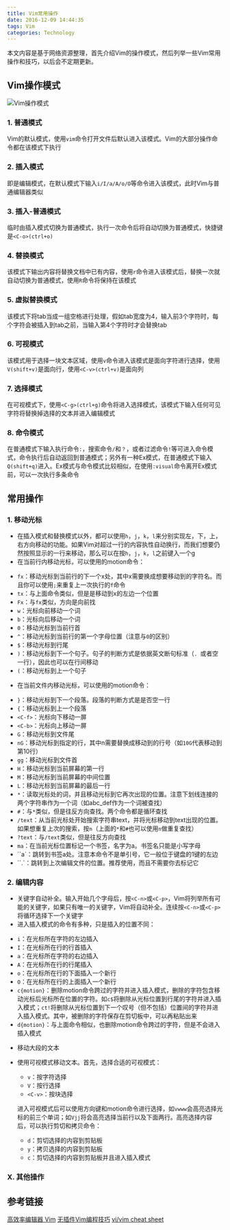 ```yaml
---
title: Vim常用操作
date: 2016-12-09 14:44:35
tags: Vim
categories: Technology
---
```

本文内容是基于网络资源整理，首先介绍Vim的操作模式，然后列举一些Vim常用操作和技巧，以后会不定期更新。

## Vim操作模式
![Vim操作模式](vim_mode_switch.png)
### 1. 普通模式
Vim的默认模式，使用`vim`命令打开文件后默认进入该模式。Vim的大部分操作命令都在该模式下执行

### 2. 插入模式
即是编辑模式，在默认模式下输入`i/I/a/A/o/O`等命令进入该模式，此时Vim与普通编辑器类似

### 3. 插入-普通模式
临时由插入模式切换为普通模式，执行一次命令后将自动切换为普通模式，快捷键是`<C-o>(ctrl+o)`

### 4. 替换模式
该模式下输出内容将替换文档中已有内容，使用`r`命令进入该模式后，替换一次就自动切换为普通模式，使用`R`命令将保持在该模式

### 5. 虚拟替换模式
该模式下将tab当成一组空格进行处理，假如tab宽度为4，输入前3个字符时，每个字符会被插入到tab之前，当输入第4个字符时才会替换tab

### 6. 可视模式
该模式用于选择一块文本区域，使用`v`命令进入该模式是面向字符进行选择，使用`V(shift+v)`是面向行，使用`<C-v>(ctrl+v)`是面向列

### 7. 选择模式
在可视模式下，使用`<C-g>(ctrl+g)`命令将进入选择模式，该模式下输入任何可见字符将替换掉选择的文本并进入编辑模式

### 8. 命令模式
在普通模式下输入执行命令`:`，搜索命令`/`和`？`，或者过滤命令`!`等可进入命令模式，命令执行后自动返回到普通模式；另外有一种Ex模式，在普通模式下输入`Q(shift+q)`进入。Ex模式与命令模式比较相似，在使用`:visual`命令离开Ex模式前，可以一次执行多条命令

## 常用操作
### 1. 移动光标
+ 在插入模式和替换模式以外，都可以使用`h`，`j`，`k`，`l`来分别实现左，下，上，右方向移动的功能。如果Vim对超过一行的内容执性自动换行，而我们想要仍然按照显示的一行来移动，那么可以在按`h`，`j`，`k`，`l`之前键入一个g
+ 在当前行内移动光标，可以使用的motion命令：
 - `fx`：移动光标到当前行的下一个x处，其中x需要换成想要移动到的字符名。而且你可以使用`;`来重复上一次执行的`f`命令
 - `tx`：与上面命令类似，但是是移动到x的左边一个位置
 - `Fx`：与`fx`类似，方向是向前找
 - `w`：光标向前移动一个词
 - `b`：光标向后移动一个词
 - `0`：移动光标到当前行首
 - `^`：移动光标到当前行的第一个字母位置（注意与`0`的区别）
 - `$`：移动光标到行尾
 - `)`：移动光标到下一个句子。句子的判断方式是依据英文断句标准（`. `或者空一行），因此也可以在行间移动
 - `(`：移动光标到上一个句子
+ 在当前文件内移动光标，可以使用的motion命令：
 - `}`：移动光标到下一个段落。段落的判断方式是是否空一行
 - `{`：移动光标到上一个段落
 - `<C-f>`：光标向下移动一屏
 - `<C-b>`：光标向上移动一屏
 - `G`：移动光标到文件尾
 - `nG`：移动光标到指定的行，其中n需要替换成移动到的行号（如`10G`代表移动到第10行）
 - `gg`：移动光标到文件首
 - `H`：移动光标到当前屏幕的第一行
 - `M`：移动光标到当前屏幕的中间位置
 - `L`：移动光标到当前屏幕的最后一行
 - `*`：读取光标处的词，并且移动光标到它再次出现的位置。注意下划线连接的两个字符串作为一个词（如abc_def作为一个词被查找）
 - `#`：与`*`类似，但是往反方向查找。两个命令都是循环查找
 - `/text`：从当前光标处开始搜索字符串text，并将光标移动到text出现的位置。如果想重复上次的搜索，按`n`（上面的`*`和`#`也可以使用`n`做重复查找）
 - `?text`：与`/text`类似，但是往反方向查找
 - `ma`：在当前光标位置标记一个书签，名字为a。书签名只能是小写字母
 - ``a`：跳转到书签a处。注意本命令不是单引号，它一般位于键盘的1键的左边
 - ``.`：跳转到上次编辑文件的位置。推荐使用，而且不需要你去标记它

### 2. 编辑内容
+ 关键字自动补全。输入开始几个字母后，按`<C-n>`或`<C-p>`，Vim将列举所有可能的关键字，如果只有唯一的关键字，Vim将自动补全。连续按`<C-n>`或`<C-p>`将循环选择下一个关键字
+ 进入插入模式的命令有多种，只是插入的位置不同：
 - `i`：在光标所在字符的左边插入
 - `I`：在光标所在行的行首插入
 - `a`：在光标所在字符的右边插入
 - `A`：在光标所在行的行尾插入
 - `o`：在光标所在行的下面插入一个新行
 - `O`：在光标所在行的上面插入一个新行
 - `c{motion}`：删除motion命令跨过的字符并进入插入模式，删除的字符包含移动光标后光标所在位置的字符。如`c$`将删除从光标位置到行尾的字符并进入插入模式；`ct!`将删除从光标位置到下一个叹号（但不包括）位置间的字符并进入插入模式。其中，被删除的字符保存在剪切板中，可以再粘贴出来
 - `d{motion}`：与上面命令相似，也删除motion命令跨过的字符，但是不会进入插入模式
+ 移动大段的文本
 - 使用可视模式移动文本。首先，选择合适的可视模式：
    * `v`：按字符选择
    * `V`：按行选择
    * `<C-v>`：按块选择

    进入可视模式后可以使用方向键和motion命令进行选择，如`vwww`会高亮选择光标的前三个单词；如`Vjj`将会高亮选择当前行以及下面两行。高亮选择内容后，可以执行剪切和拷贝命令：
    * `d`：剪切选择的内容到剪贴板
    * `y`：拷贝选择的内容到剪贴板
    * `c`：剪切选择的内容到剪贴板并且进入插入模式


### X. 其他操作


## 参考链接

[高效率编辑器 Vim](https://linuxtoy.org/archives/efficient-editing-with-vim.html)
[无插件Vim编程技巧](http://coolshell.cn/articles/11312.html)
[vi/vim cheat sheet](http://sheet.shiar.nl/vi)